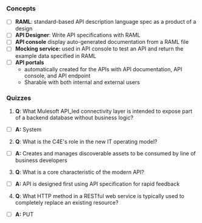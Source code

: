 ### Concepts
- [ ] **RAML**: standard-based API description language spec as a product of a design 
- [ ] **API Designer**: Write API specifications with RAML
- [ ] **API console** display auto-generated documentation from a RAML file
- [ ] **Mocking service:** used in API console to test an API and return the example data specified in RAML 
- [ ] **API portals**
  * automatically created for the APIs with API documentation, API console, and API endpoint
  * Sharable with both internal and external users
![]()

### Quizzes
1. **Q**: What Mulesoft API_led connectivity layer is intended to expose part of a backend database without business logic?
- [ ] **A:** System
2. **Q**: What is the C4E's role in the new IT operating model?
- [ ] **A:** Creates and manages discoverable assets to be consumed by line of business developers
3. **Q**: What is a core characteristic of the modern API?
- [ ] **A:** API is designed first using API specification for rapid feedback
4. **Q**: What HTTP method in a RESTful web service is typically used to completely replace an existing resource?
- [ ] **A:** PUT





